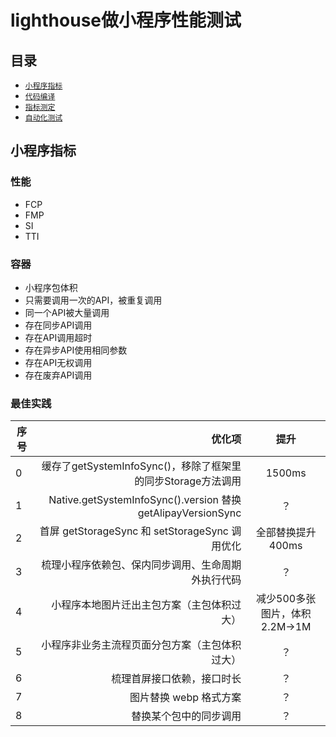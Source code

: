# lighthouse做小程序性能测试

## 目录
* [`小程序指标`](#小程序指标)
* [`代码编译`](#代码编译)
* [`指标测定`](#指标测定)
* [`自动化测试`](#自动化测试)

## 小程序指标

### 性能
- FCP
- FMP
- SI
- TTI

### 容器
- 小程序包体积
- 只需要调用一次的API，被重复调用
- 同一个API被大量调用
- 存在同步API调用
- 存在API调用超时
- 存在异步API使用相同参数
- 存在API无权调用
- 存在废弃API调用

### 最佳实践
| 序号 | 优化项 | 提升 |
| -------- | -----: | :-----: |
| 0 | 缓存了getSystemInfoSync()，移除了框架里的同步Storage方法调用 | 1500ms |
| 1 | Native.getSystemInfoSync().version 替换 getAlipayVersionSync | ？ |
| 2 | 首屏 getStorageSync 和 setStorageSync 调用优化 | 全部替换提升400ms |
| 3 | 梳理小程序依赖包、保内同步调用、生命周期外执行代码 | ？ |
| 4 | 小程序本地图片迁出主包方案（主包体积过大） | 减少500多张图片，体积2.2M->1M |
| 5 | 小程序非业务主流程页面分包方案（主包体积过大） | ？ |
| 6 | 梳理首屏接口依赖，接口时长 | ？ |
| 7 | 图片替换 webp 格式方案 | ？ |
| 8 | 替换某个包中的同步调用 | ？ |



